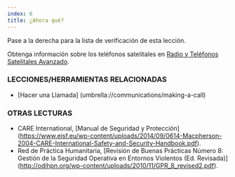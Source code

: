 ```yaml
---
index: 6
title: ¿Ahora qué?
---
```

Pase a la derecha para la lista de verificación de esta lección.

Obtenga información sobre los teléfonos satelitales en [Radio y Teléfonos Satelitales Avanzado](umbrella://communications/radios-and-satellite-phones/advanced).

### LECCIONES/HERRAMIENTAS RELACIONADAS

*   [Hacer una Llamada] (umbrella://communications/making-a-call)

### OTRAS LECTURAS

*   CARE International, [Manual de Seguridad y Protección] (https://www.eisf.eu/wp-content/uploads/2014/09/0614-Macpherson-2004-CARE-International-Safety-and-Security-Handbook.pdf).
*   Red de Práctica Humanitaria, [Revisión de Buenas Prácticas Número 8: Gestión de la Seguridad Operativa en Entornos Violentos (Ed. Revisada)] (http://odihpn.org/wp-content/uploads/2010/11/GPR_8_revised2.pdf).